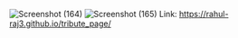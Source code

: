 ![Screenshot (164)](https://user-images.githubusercontent.com/92431465/139085593-a6f7c8d5-f9a8-4440-8b37-93262af955d4.png)
![Screenshot (165)](https://user-images.githubusercontent.com/92431465/139085613-bd3e8912-001a-4252-968f-36bca5c340ad.png)
Link:  https://rahul-raj3.github.io/tribute_page/
